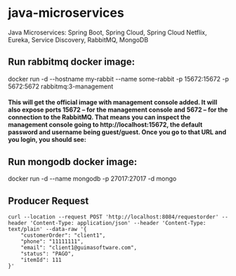 # java-microservices
Java Microservices: Spring Boot, Spring Cloud, Spring Cloud Netflix, Eureka, Service Discovery, RabbitMQ, MongoDB

## Run rabbitmq docker image:
docker run -d --hostname my-rabbit --name some-rabbit -p 15672:15672  -p 5672:5672 rabbitmq:3-management

#### This will get the official image with management console added. It will also expose ports 15672 – for the management console and 5672 – for the connection to the RabbitMQ. That means you can inspect the management console going to http://localhost:15672, the default password and username being guest/guest. Once you go to that URL and you login, you should see:


## Run mongodb docker image:
docker run -d --name mongodb -p 27017:27017 -d mongo


## Producer Request
```
curl --location --request POST 'http://localhost:8084/requestorder' --header 'Content-Type: application/json' --header 'Content-Type: text/plain' --data-raw '{
    "customerOrder": "client1",
    "phone": "11111111",
    "email": "client1@guimasoftware.com",
    "status": "PAGO",
    "itemId": 111
}'
```





